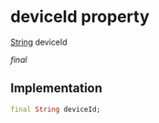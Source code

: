 


# deviceId property






[String](https://api.dart.dev/stable/2.12.3/dart-core/String-class.html) deviceId
  
_final_






## Implementation

```dart
final String deviceId;


```








